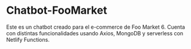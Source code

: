 # Chatbot-FooMarket
Este es un chatbot creado para el e-commerce de Foo Market 6. Cuenta con distintas funcionalidades usando Axios, MongoDB y serverless con Netlify Functions.
